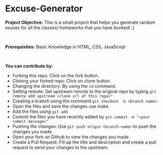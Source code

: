 # Excuse-Generator

**Project Objective:** This is a small project that helps you generate random exuses for all the classes/ homeworks that you have bunked! ;)




</br>

**Prerequisites:** Basic Knowledge in HTML, CSS, JavaScript





</br>

**You can contribute by:** </br>
  - Forking this repo: Click on the fork button.
  - Cloning your forked repo: Click on clone button.
  - Changing the directory: By using the ```cd``` command.
  - Setting remote: Set upstream remote to the original repo by typing ```git remote add upstream <clone url of this repo>"```
  - Creating a branch using the command ```git checkout -b <branch name>```.
  - Open the files and save the changes use make.
  - Add the files using ```git add```
  - Commit the files you have recently added by ```git commit -m "<your commit message>"```
  - Pushing the changes: Use ```git push origin <branch-name>``` to push the changes you made.
  - Open your fork on Github to view the changes you made.
  - Create a Pull Request: Fill up the title and description and create a pull request to send your changes to the upstream.



